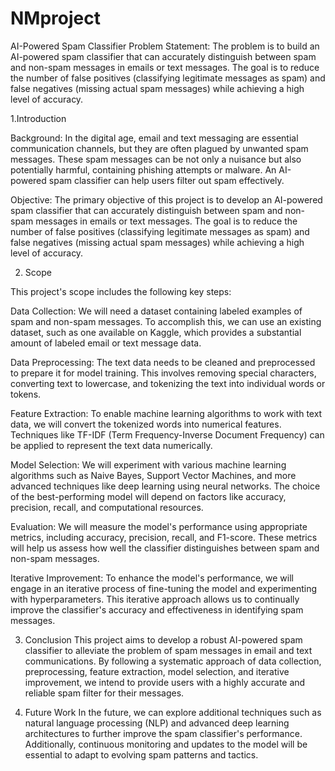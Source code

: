 # NMproject
AI-Powered Spam Classifier
Problem Statement: 
The problem is to build an AI-powered spam classifier that can accurately
distinguish between spam and non-spam messages in emails or text messages. The goal is to reduce the number of false positives (classifying legitimate messages as spam) and false negatives (missing actual spam messages) while achieving a high level of accuracy.

1.Introduction

Background: In the digital age, email and text messaging are essential communication channels, but they are often plagued by unwanted spam messages. These spam messages can be not only a nuisance but also potentially harmful, containing phishing attempts or malware. An AI-powered spam classifier can help users filter out spam effectively.

Objective: The primary objective of this project is to develop an AI-powered spam classifier that can accurately distinguish between spam and non-spam messages in emails or text messages. The goal is to reduce the number of false positives (classifying legitimate messages as spam) and false negatives (missing actual spam messages) while achieving a high level of accuracy.

2. Scope

This project's scope includes the following key steps:

Data Collection: We will need a dataset containing labeled examples of spam and non-spam messages. To accomplish this, we can use an existing dataset, such as one available on Kaggle, which provides a substantial amount of labeled email or text message data.

Data Preprocessing: The text data needs to be cleaned and preprocessed to prepare it for model training. This involves removing special characters, converting text to lowercase, and tokenizing the text into individual words or tokens.

Feature Extraction: To enable machine learning algorithms to work with text data, we will convert the tokenized words into numerical features. Techniques like TF-IDF (Term Frequency-Inverse Document Frequency) can be applied to represent the text data numerically.

Model Selection: We will experiment with various machine learning algorithms such as Naive Bayes, Support Vector Machines, and more advanced techniques like deep learning using neural networks. The choice of the best-performing model will depend on factors like accuracy, precision, recall, and computational resources.

Evaluation: We will measure the model's performance using appropriate metrics, including accuracy, precision, recall, and F1-score. These metrics will help us assess how well the classifier distinguishes between spam and non-spam messages.

Iterative Improvement: To enhance the model's performance, we will engage in an iterative process of fine-tuning the model and experimenting with hyperparameters. This iterative approach allows us to continually improve the classifier's accuracy and effectiveness in identifying spam messages.

3. Conclusion
This project aims to develop a robust AI-powered spam classifier to alleviate the problem of spam messages in email and text communications. By following a systematic approach of data collection, preprocessing, feature extraction, model selection, and iterative improvement, we intend to provide users with a highly accurate and reliable spam filter for their messages.

4. Future Work
In the future, we can explore additional techniques such as natural language processing (NLP) and advanced deep learning architectures to further improve the spam classifier's performance. Additionally, continuous monitoring and updates to the model will be essential to adapt to evolving spam patterns and tactics.